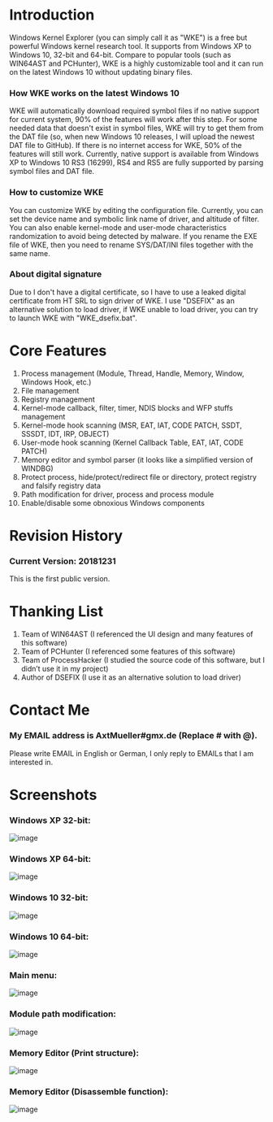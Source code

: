 # Introduction
Windows Kernel Explorer (you can simply call it as "WKE") is a free but powerful Windows kernel research tool. It supports from Windows XP to Windows 10, 32-bit and 64-bit. Compare to popular tools (such as WIN64AST and PCHunter), WKE is a highly customizable tool and it can run on the latest Windows 10 without updating binary files.

### How WKE works on the latest Windows 10
WKE will automatically download required symbol files if no native support for current system, 90% of the features will work after this step. For some needed data that doesn't exist in symbol files, WKE will try to get them from the DAT file (so, when new Windows 10 releases, I will upload the newest DAT file to GitHub). If there is no internet access for WKE, 50% of the features will still work. Currently, native support is available from Windows XP to Windows 10 RS3 (16299), RS4 and RS5 are fully supported by parsing symbol files and DAT file.

### How to customize WKE
You can customize WKE by editing the configuration file. Currently, you can set the device name and symbolic link name of driver, and altitude of filter. You can also enable kernel-mode and user-mode characteristics randomization to avoid being detected by malware. If you rename the EXE file of WKE, then you need to rename SYS/DAT/INI files together with the same name.

### About digital signature
Due to I don't have a digital certificate, so I have to use a leaked digital certificate from HT SRL to sign driver of WKE. I use "DSEFIX" as an alternative solution to load driver, if WKE unable to load driver, you can try to launch WKE with "WKE_dsefix.bat".

# Core Features
1. Process management (Module, Thread, Handle, Memory, Window, Windows Hook, etc.)
2. File management
3. Registry management
4. Kernel-mode callback, filter, timer, NDIS blocks and WFP stuffs management
5. Kernel-mode hook scanning (MSR, EAT, IAT, CODE PATCH, SSDT, SSSDT, IDT, IRP, OBJECT)
6. User-mode hook scanning (Kernel Callback Table, EAT, IAT, CODE PATCH)
7. Memory editor and symbol parser (it looks like a simplified version of WINDBG)
8. Protect process, hide/protect/redirect file or directory, protect registry and falsify registry data
9. Path modification for driver, process and process module
10. Enable/disable some obnoxious Windows components

# Revision History
### Current Version: 20181231
This is the first public version.

# Thanking List
1. Team of WIN64AST (I referenced the UI design and many features of this software)
2. Team of PCHunter (I referenced some features of this software)
3. Team of ProcessHacker (I studied the source code of this software, but I didn’t use it in my project)
4. Author of DSEFIX (I use it as an alternative solution to load driver)

# Contact Me
### My EMAIL address is AxtMueller#gmx.de (Replace # with @).
Please write EMAIL in English or German, I only reply to EMAILs that I am interested in.

# Screenshots
### Windows XP 32-bit:
![image](https://raw.githubusercontent.com/AxtMueller/Windows-Kernel-Explorer/master/screenshots/xp32.png)
### Windows XP 64-bit:
![image](https://raw.githubusercontent.com/AxtMueller/Windows-Kernel-Explorer/master/screenshots/xp64.png)
### Windows 10 32-bit:
![image](https://raw.githubusercontent.com/AxtMueller/Windows-Kernel-Explorer/master/screenshots/wx32.png)
### Windows 10 64-bit:
![image](https://raw.githubusercontent.com/AxtMueller/Windows-Kernel-Explorer/master/screenshots/wx64.png)
### Main menu:
![image](https://raw.githubusercontent.com/AxtMueller/Windows-Kernel-Explorer/master/screenshots/mainmenu.png)
### Module path modification:
![image](https://raw.githubusercontent.com/AxtMueller/Windows-Kernel-Explorer/master/screenshots/modpath.png)
### Memory Editor (Print structure):
![image](https://raw.githubusercontent.com/AxtMueller/Windows-Kernel-Explorer/master/screenshots/memedit1.png)
### Memory Editor (Disassemble function):
![image](https://raw.githubusercontent.com/AxtMueller/Windows-Kernel-Explorer/master/screenshots/memedit2.png)

